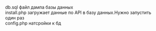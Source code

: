 db.sql файл дампа базы данных<br>
install.php загружает данные по API в базу данных.Нужно запустить один раз<br>
config.php натсройки к бд
